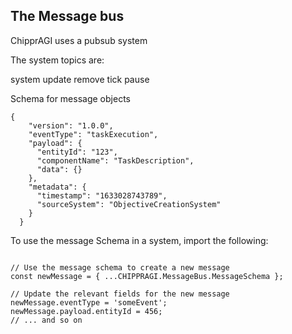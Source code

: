 ## The Message bus

ChipprAGI uses a pubsub system 

The system topics are:

system
update
remove
tick
pause


Schema for message objects

```
{
    "version": "1.0.0",
    "eventType": "taskExecution",
    "payload": {
      "entityId": "123",
      "componentName": "TaskDescription",
      "data": {}
    },
    "metadata": {
      "timestamp": "1633028743789",
      "sourceSystem": "ObjectiveCreationSystem"
    }
  }
  ```

To use the message Schema in a system, import the following:

```

// Use the message schema to create a new message
const newMessage = { ...CHIPPRAGI.MessageBus.MessageSchema };

// Update the relevant fields for the new message
newMessage.eventType = 'someEvent';
newMessage.payload.entityId = 456;
// ... and so on
```